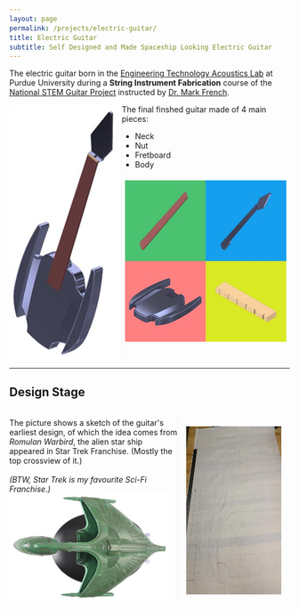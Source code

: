 ```yaml
---
layout: page
permalink: /projects/electric-guitar/
title: Electric Guitar
subtitle: Self Designed and Made Spaceship Looking Electric Guitar
---
```


The electric guitar born in the [Engineering Technology Acoustics Lab](https://polytechnic.purdue.edu/facilities/acoustics-lab) at Purdue University during a **String Instrument Fabrication** course of the [National STEM Guitar Project](http://guitarbuilding.website/) instructed by [Dr. Mark French](https://web.ics.purdue.edu/~rmfrench/index.htm).

<div style="display:flex;">
    <div style="flex:40%; border-right:1px solid #f1f1f1;">
        <a href="/img/projects/electric-guitar/Electric-Guitar.jpg"><img src="/img/projects/electric-guitar/Electric-Guitar_Thumbnail.jpg" class = "lazyload" height="100%"></a>
    </div>
    <div style="flex:60%;">
        The final finshed guitar made of 4 main pieces:
        <ul>
            <li>Neck</li>
            <li>Nut</li>
            <li>Fretboard</li>
            <li>Body</li>
        </ul>
        <a href="/img/projects/electric-guitar/Guitar_Four_Parts.jpg"><img src="/img/projects/electric-guitar/Guitar_Four_Parts_Thumbnail.jpg" class = "lazyload" width="96%" style="padding:2%;"></a>
    </div>
</div>

<hr />

## Design Stage

<br/>

<div style="display:flex;">
    <div style="flex:60%;">
        The picture shows a sketch of the guitar's earliest design, of which the idea comes from <i>Romulan Warbird</i>, the alien star ship appeared in Star Trek Franchise. (Mostly the top crossview of it.)
        <br/>
        <br/>
        <i>(BTW, Star Trek is my favourite Sci-Fi Franchise.)</i>
        <br/>
        <a href="/img/projects/electric-guitar/Romulan Warbird.jpg"><img src="/img/projects/electric-guitar/Romulan Warbird.jpg" class = "lazyload" width="95%"></a>
    </div>
    <div style="flex:34%; border-left:1px solid #f1f1f1; padding:3%;">
        <a href="/img/projects/electric-guitar/Earliest Guitar Design.jpg"><img src="/img/projects/electric-guitar/guitar1.jpg" class = "lazyload" height="100%"></a>
    </div>
</div>
